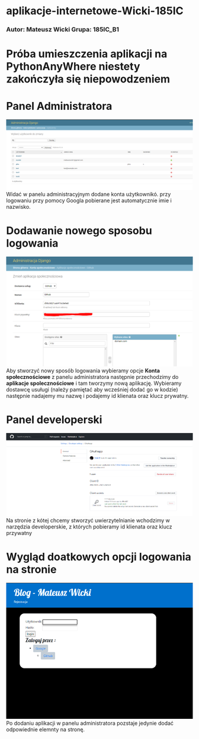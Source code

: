 # aplikacje-internetowe-Wicki-185IC

### Autor: Mateusz Wicki Grupa: 185IC_B1

# Próba umieszczenia aplikacji na PythonAnyWhere niestety zakończyła się niepowodzeniem

# Panel Administratora
![](https://github.com/Wicki07/aplikacje-internetowe-M.Wicki-185ic/blob/master/Lab3/Zrzuty_ekranu/1.PNG)
Widać w panelu administracyjnym dodane konta użytkownikó. przy logowaniu przy pomocy Googla pobierane jest automatycznie imie i nazwisko.


# Dodawanie nowego sposobu logowania
![](https://github.com/Wicki07/aplikacje-internetowe-M.Wicki-185ic/blob/master/Lab3/Zrzuty_ekranu/2.PNG)
Aby stworzyć nowy sposób logowania wybieramy opcje **Konta społecznościowe** z panelu administratora następnie przechodzimy do **aplikacje spolecznościowe** i tam tworzymy nową
aplikację. Wybieramy dostawcę usuługi (należy pamiętać aby wcześniej dodać go w kodzie) następnie nadajemy mu nazwę i podajemy id klienata oraz klucz prywatny.

# Panel developerski
![](https://github.com/Wicki07/aplikacje-internetowe-M.Wicki-185ic/blob/master/Lab3/Zrzuty_ekranu/3.PNG)
Na stronie z kótej chcemy stworzyć uwierzytelnianie wchodzimy w narzędzia developerskie, z których pobieramy id klienata oraz klucz przywatny

# Wygląd doatkowych opcji logowania na stronie
![](https://github.com/Wicki07/aplikacje-internetowe-M.Wicki-185ic/blob/master/Lab3/Zrzuty_ekranu/4.PNG)
Po dodaniu aplikacji w panelu administratora pozstaje jedynie dodać odpowiednie elemnty na stronę.
